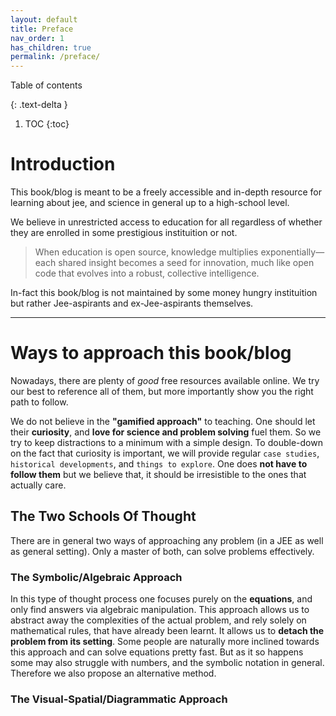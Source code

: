 ```yaml
---
layout: default
title: Preface
nav_order: 1
has_children: true
permalink: /preface/
---
```



Table of contents

{: .text-delta }
1. TOC
{:toc}

# Introduction

This book/blog is meant to be a freely accessible and in-depth resource for learning about jee, and science in general up to a high-school level.

We believe in unrestricted access to education for all regardless of whether they are enrolled in some prestigious instituition or not.


> When education is open source, knowledge multiplies exponentially—each shared insight becomes a seed for innovation, much like open code that evolves into a robust, collective intelligence.

In-fact this book/blog is not maintained by some money hungry instituition but rather Jee-aspirants and ex-Jee-aspirants themselves.



---
# Ways to approach this book/blog

Nowadays, there are plenty of _good_ free resources available online.
We try our best to reference all of them, but more importantly show you the right path to follow.

We do not believe in the **"gamified approach"** to teaching. One should let their **curiosity**, and **love for science and problem solving** fuel them. So we try to keep distractions to a minimum with a simple design.
To double-down on the fact that curiosity is important, we will provide regular `case studies`, `historical developments`, and `things to explore`. One does **not have to follow them** but we believe that, it should be irresistible to the ones that actually care.


## The Two Schools Of Thought
There are in general two ways of approaching any problem (in a JEE as well as general setting).
Only a master of both, can solve problems effectively.


### The Symbolic/Algebraic Approach
In this type of thought process one focuses purely on the **equations**, and only find answers via algebraic manipulation.
This approach allows us to abstract away the complexities of the actual problem, and rely solely on mathematical rules, that have already been learnt. It allows us to **detach the problem from its setting**.
Some people are naturally more inclined towards this approach and can solve equations pretty fast. But as it so happens some may also struggle with numbers, and the symbolic notation in general. Therefore we also propose an alternative method.

### The Visual-Spatial/Diagrammatic Approach
